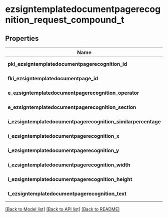 # ezsigntemplatedocumentpagerecognition_request_compound_t

## Properties
Name | Type | Description | Notes
------------ | ------------- | ------------- | -------------
**pki_ezsigntemplatedocumentpagerecognition_id** | **int** | The unique ID of the Ezsigntemplatedocumentpagerecognition | [optional] 
**fki_ezsigntemplatedocumentpage_id** | **int** | The unique ID of the Ezsigntemplatedocumentpage | 
**e_ezsigntemplatedocumentpagerecognition_operator** | **field_e_ezsigntemplatedocumentpagerecognition_operator_t \*** |  | 
**e_ezsigntemplatedocumentpagerecognition_section** | **field_e_ezsigntemplatedocumentpagerecognition_section_t \*** |  | 
**i_ezsigntemplatedocumentpagerecognition_similarpercentage** | **int** | The similarpercentage of the Ezsigntemplatedocumentpagerecognition | [optional] 
**i_ezsigntemplatedocumentpagerecognition_x** | **int** | The x of the Ezsigntemplatedocumentpagerecognition | [optional] 
**i_ezsigntemplatedocumentpagerecognition_y** | **int** | The y of the Ezsigntemplatedocumentpagerecognition | [optional] 
**i_ezsigntemplatedocumentpagerecognition_width** | **int** | The width of the Ezsigntemplatedocumentpagerecognition | [optional] 
**i_ezsigntemplatedocumentpagerecognition_height** | **int** | The height of the Ezsigntemplatedocumentpagerecognition | [optional] 
**t_ezsigntemplatedocumentpagerecognition_text** | **char \*** | The text of the Ezsigntemplatedocumentpagerecognition | 

[[Back to Model list]](../README.md#documentation-for-models) [[Back to API list]](../README.md#documentation-for-api-endpoints) [[Back to README]](../README.md)


